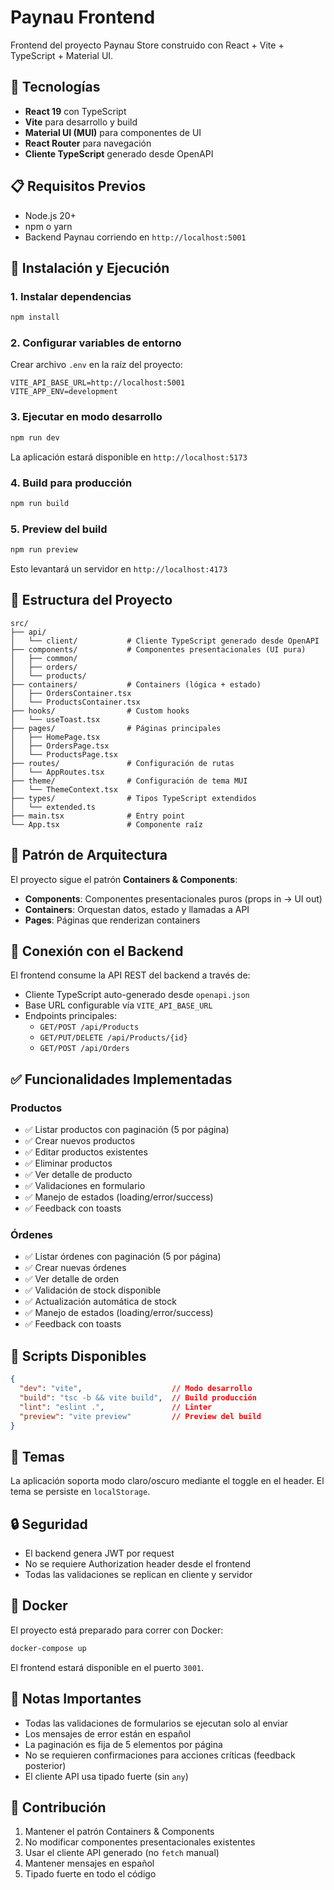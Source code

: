 # Paynau Frontend

Frontend del proyecto Paynau Store construido con React + Vite + TypeScript + Material UI.

## 🎯 Tecnologías

- **React 19** con TypeScript
- **Vite** para desarrollo y build
- **Material UI (MUI)** para componentes de UI
- **React Router** para navegación
- **Cliente TypeScript** generado desde OpenAPI

## 📋 Requisitos Previos

- Node.js 20+
- npm o yarn
- Backend Paynau corriendo en `http://localhost:5001`

## 🚀 Instalación y Ejecución

### 1. Instalar dependencias

```bash
npm install
```

### 2. Configurar variables de entorno

Crear archivo `.env` en la raíz del proyecto:

```env
VITE_API_BASE_URL=http://localhost:5001
VITE_APP_ENV=development
```

### 3. Ejecutar en modo desarrollo

```bash
npm run dev
```

La aplicación estará disponible en `http://localhost:5173`

### 4. Build para producción

```bash
npm run build
```

### 5. Preview del build

```bash
npm run preview
```

Esto levantará un servidor en `http://localhost:4173`

## 📁 Estructura del Proyecto

```
src/
├── api/
│   └── client/           # Cliente TypeScript generado desde OpenAPI
├── components/           # Componentes presentacionales (UI pura)
│   ├── common/
│   ├── orders/
│   └── products/
├── containers/           # Containers (lógica + estado)
│   ├── OrdersContainer.tsx
│   └── ProductsContainer.tsx
├── hooks/                # Custom hooks
│   └── useToast.tsx
├── pages/                # Páginas principales
│   ├── HomePage.tsx
│   ├── OrdersPage.tsx
│   └── ProductsPage.tsx
├── routes/               # Configuración de rutas
│   └── AppRoutes.tsx
├── theme/                # Configuración de tema MUI
│   └── ThemeContext.tsx
├── types/                # Tipos TypeScript extendidos
│   └── extended.ts
├── main.tsx              # Entry point
└── App.tsx               # Componente raíz
```

## 🎨 Patrón de Arquitectura

El proyecto sigue el patrón **Containers & Components**:

- **Components**: Componentes presentacionales puros (props in → UI out)
- **Containers**: Orquestan datos, estado y llamadas a API
- **Pages**: Páginas que renderizan containers

## 🔌 Conexión con el Backend

El frontend consume la API REST del backend a través de:

- Cliente TypeScript auto-generado desde `openapi.json`
- Base URL configurable vía `VITE_API_BASE_URL`
- Endpoints principales:
  - `GET/POST /api/Products`
  - `GET/PUT/DELETE /api/Products/{id}`
  - `GET/POST /api/Orders`

## ✅ Funcionalidades Implementadas

### Productos
- ✅ Listar productos con paginación (5 por página)
- ✅ Crear nuevos productos
- ✅ Editar productos existentes
- ✅ Eliminar productos
- ✅ Ver detalle de producto
- ✅ Validaciones en formulario
- ✅ Manejo de estados (loading/error/success)
- ✅ Feedback con toasts

### Órdenes
- ✅ Listar órdenes con paginación (5 por página)
- ✅ Crear nuevas órdenes
- ✅ Ver detalle de orden
- ✅ Validación de stock disponible
- ✅ Actualización automática de stock
- ✅ Manejo de estados (loading/error/success)
- ✅ Feedback con toasts

## 🧪 Scripts Disponibles

```json
{
  "dev": "vite",                    // Modo desarrollo
  "build": "tsc -b && vite build",  // Build producción
  "lint": "eslint .",               // Linter
  "preview": "vite preview"         // Preview del build
}
```

## 🎨 Temas

La aplicación soporta modo claro/oscuro mediante el toggle en el header.
El tema se persiste en `localStorage`.

## 🔒 Seguridad

- El backend genera JWT por request
- No se requiere Authorization header desde el frontend
- Todas las validaciones se replican en cliente y servidor

## 🐳 Docker

El proyecto está preparado para correr con Docker:

```bash
docker-compose up
```

El frontend estará disponible en el puerto `3001`.

## 📝 Notas Importantes

- Todas las validaciones de formularios se ejecutan solo al enviar
- Los mensajes de error están en español
- La paginación es fija de 5 elementos por página
- No se requieren confirmaciones para acciones críticas (feedback posterior)
- El cliente API usa tipado fuerte (sin `any`)

## 🤝 Contribución

1. Mantener el patrón Containers & Components
2. No modificar componentes presentacionales existentes
3. Usar el cliente API generado (no `fetch` manual)
4. Mantener mensajes en español
5. Tipado fuerte en todo el código